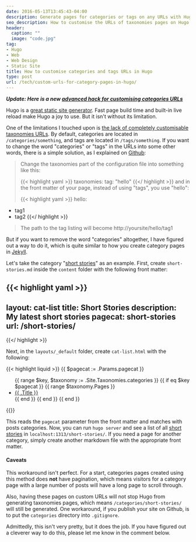 ```yaml
---
date: 2016-05-13T13:45:43-04:00
description: Generate pages for categories or tags on any URLs with Hugo
seo_description: How to customise the URLs of taxonomies pages on Hugo
header:
  caption: ""
  image: "code.jpg"
tag:
- Hugo
- Web
- Web Design
- Static Site
title: How to customise categories and tags URLs in Hugo
type: post
url: /tech/custom-urls-for-category-pages-in-hugo/
---
```


***Update: Here is a new [advanced hack for customising categories URLs](/tech/advanced-custom-urls-for-category-pages-in-hugo/)***

Hugo is a [great static site generator](/tech/hugo-vs-jekyll-static-site-generator/). Fast page build time and built-in live reload make Hugo a joy to use. But it isn't without its limitation.

One of the limitations I touched upon is [the lack of completely customisable taxonomies URLs](/tech/hugo-vs-jekyll-static-site-generator/). By default, categories are located in ```/categories/something```, and tags are located in ```/tags/something```. If you want to change the word "categories" or "tags" in the URLs into some other words, there is a simple solution, as I explained on [Github](https://github.com/spf13/hugo/issues/1208#issuecomment-218691671):

> Change the taxonomies part of the configuration file into something like this:
>
> {{< highlight yaml >}}
taxonomies:
tag: "hello" {{</ highlight >}}
> and in the front matter of your page, instead of using "tags", you use "hello":
>
> {{< highlight yaml >}}
hello:
- tag1
- tag2 {{</ highlight >}}
> The path to the tag listing will become http://yoursite/hello/tag1

But if you want to remove the word "categories" altogether, I have figured out a way to do it, which is quite similar to how you create category pages in [Jekyll](https://www.chrisanthropic.com/blog/2014/jekyll-themed-category-pages-without-plugins/).

Let's take the category "[short stories](/short-stories/)" as an example. First, create ```short-stories.md``` inside the ```content``` folder with the following front matter:

{{< highlight yaml >}}
---
layout: cat-list
title: Short Stories
description: My latest short stories
pagecat: short-stories
url: /short-stories/
---
{{</ highlight >}}

Next, in the ```layouts/_default``` folder, create ```cat-list.html``` with the following:

{{< highlight liquid >}}
{{ $pagecat := .Params.pagecat }}
<ul>
{{ range $key, $taxonomy := .Site.Taxonomies.categories }}
  {{ if eq $key $pagecat }}
    {{ range $taxonomy.Pages }}
    <li><a href="{{ .Permalink }}">{{ .Title }}</a></li>
    {{ end }}
  {{ end }}
{{ end }}
</ul>
{{</ highlight >}}

This reads the ```pagecat``` parameter from the front matter and matches with posts categories. Now, you can run ```hugo server``` and see a list of all [short stories](/short-stories/) in ```localhost:1313/short-stories/```. If you need a page for another category, simply create another markdown file with the appropriate front matter.

#### Caveats

This workaround isn't perfect. For a start, categories pages created using this method does **not** have pagination, which means visitors for a category page with a large number of posts will have a long page to scroll through.

Also, having these pages on custom URLs will not stop Hugo from generating taxonomies pages, which means ```/categories/short-stories/``` will still be generated. One workaround, if you publish your site on Github, is to put the ```categories``` directory into ```.gitignore```.

Admittedly, this isn't very pretty, but it does the job. If you have figured out a cleverer way to do this, please let me know in the comment below.
